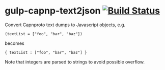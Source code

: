 gulp-capnp-text2json [![Build Status](https://travis-ci.org/popham/gulp-capnp-text2json.svg?branch=master)](https://travis-ci.org/popham/gulp-capnp-text2json)
==============================================================================================================================================================

Convert Capnproto text dumps to Javascript objects, e.g.

```
(textList = ["foo", "bar", "baz"])

```

becomes


```
{ textList : ["foo", "bar", "baz"] }
```

Note that integers are parsed to strings to avoid possible overflow.